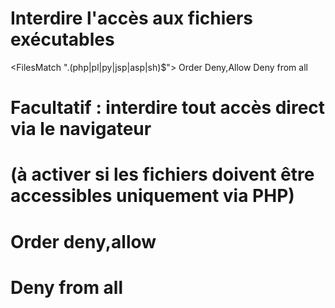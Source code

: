 # Interdire l'accès aux fichiers exécutables
<FilesMatch "\.(php|pl|py|jsp|asp|sh)$">
  Order Deny,Allow
  Deny from all
</FilesMatch>

# Facultatif : interdire tout accès direct via le navigateur
# (à activer si les fichiers doivent être accessibles uniquement via PHP)
# Order deny,allow
# Deny from all
